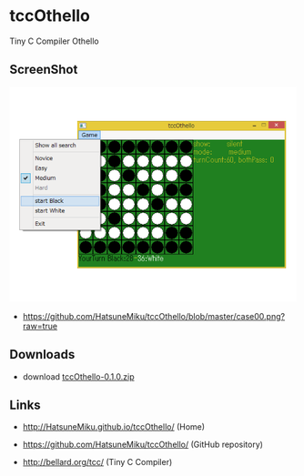 tccOthello
==========

Tiny C Compiler Othello


ScreenShot
----------
[case00]: https://github.com/HatsuneMiku/tccOthello/blob/master/case00.png?raw=true
![screenshot][case00]
 * https://github.com/HatsuneMiku/tccOthello/blob/master/case00.png?raw=true


Downloads
---------

 - download [tccOthello-0.1.0.zip](https://github.com/HatsuneMiku/tccOthello/blob/master/release-0.1.0/tccOthello-0.1.0.zip?raw=true)


Links
-----

 - http://HatsuneMiku.github.io/tccOthello/ (Home)
 - https://github.com/HatsuneMiku/tccOthello/ (GitHub repository)

 - http://bellard.org/tcc/ (Tiny C Compiler)
